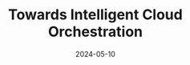 ---
layout: default
modal-id: 9
date: 2024-05-10
title: Towards Intelligent Cloud Orchestration
img: news7.png
alt: Towards Intelligent Cloud Orchestration
project-date: May 2024
description: <a href="img\posts\Newsletter_7_ZHAW_May_2024.pdf">READ NEWSLETTER</a>
---